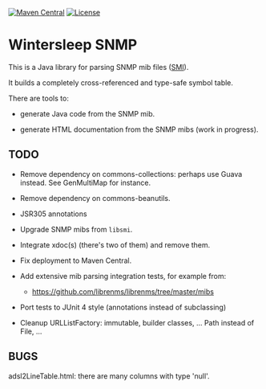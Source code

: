 [![Maven Central](https://img.shields.io/maven-central/v/org.wintersleep.snmp/wintersleep-snmp.svg)]()
[![License](https://img.shields.io/github/license/dverstap/wintersleep-snmp.svg)]()

Wintersleep SNMP
================

This is a Java library for parsing SNMP mib files
([SMI](https://en.wikipedia.org/wiki/Structure_of_Management_Information)).

It builds a completely cross-referenced and type-safe symbol table.

There are tools to:

- generate Java code from the SNMP mib.

- generate HTML documentation from the SNMP mibs (work in progress).


TODO
----

- Remove dependency on commons-collections: perhaps use Guava
  instead. See GenMultiMap for instance.

- Remove dependency on commons-beanutils.

- JSR305 annotations

- Upgrade SNMP mibs from `libsmi`.

- Integrate xdoc(s) (there's two of them) and remove them.

- Fix deployment to Maven Central.

- Add extensive mib parsing integration tests, for example from:

  - https://github.com/librenms/librenms/tree/master/mibs

- Port tests to JUnit 4 style (annotations instead of subclassing)

- Cleanup URLListFactory: immutable, builder classes, ... Path instead
  of File, ...


BUGS
----

adsl2LineTable.html: there are many columns with type 'null'.

